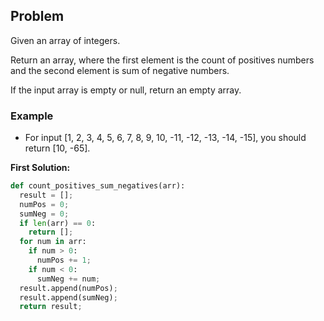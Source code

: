 ## Problem

Given an array of integers.

Return an array, where the first element is the count of positives numbers and the second element is sum of negative numbers.

If the input array is empty or null, return an empty array.

### Example

* For input [1, 2, 3, 4, 5, 6, 7, 8, 9, 10, -11, -12, -13, -14, -15], you should return [10, -65].

**First Solution:**
```python
def count_positives_sum_negatives(arr):
  result = [];
  numPos = 0;
  sumNeg = 0;
  if len(arr) == 0:
    return [];
  for num in arr:
    if num > 0:
      numPos += 1;
    if num < 0:
      sumNeg += num;
  result.append(numPos);
  result.append(sumNeg);
  return result;   
```    
